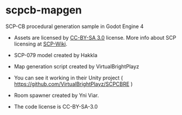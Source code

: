 # scpcb-mapgen

SCP-CB procedural generation sample in Godot Engine 4

- Assets are licensed by [CC-BY-SA 3.0](/LICENSE.CCBYSA3) license. More info about SCP licensing at [SCP-Wiki](https://scp-wiki.wikidot.com/licensing-guide).
- SCP-079 model created by Hakkla

- Map generation script created by VirtualBrightPlayz
- You can see it working in their Unity project ( https://github.com/VirtualBrightPlayz/SCPCBRE )

- Room spawner created by Yni Viar.

- The code license is CC-BY-SA-3.0
